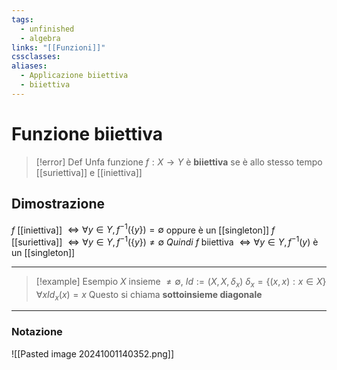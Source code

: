 ```yaml
---
tags:
  - unfinished
  - algebra
links: "[[Funzioni]]"
cssclasses: 
aliases:
  - Applicazione biiettiva
  - biiettiva
---
```

# Funzione biiettiva
> [!error] Def
> Unfa funzione $f:X\longrightarrow Y$ è **biiettiva** se è allo stesso tempo [[suriettiva]] e  [[iniettiva]]
## Dimostrazione
$f$ [[iniettiva]]  $\iff \forall y \in Y, f^{-1}(\{y\}) = \emptyset$ oppure è un [[singleton]]
$f$ [[suriettiva]]  $\iff \forall y \in Y, f^{-1}(\{y\}) \neq \emptyset$
*Quindi* $f$ biiettiva  $\iff \forall y \in Y, f^{-1}({y})$ è un [[singleton]]

---

> [!example] Esempio
> $X$ insieme $\neq \emptyset$, $Id:=(X,X,\delta_{x})$ 
> $\delta_{x}=\{(x,x):x\in X\} \forall x Id_x(x)=x$
> Questo si chiama **sottoinsieme diagonale**

---
### Notazione
![[Pasted image 20241001140352.png]]